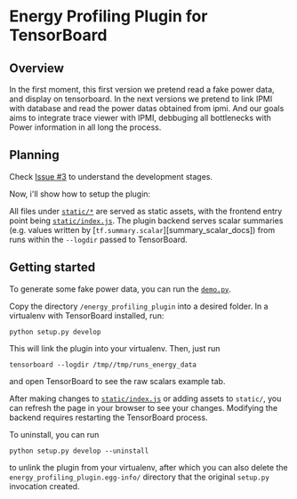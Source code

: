 # Energy Profiling Plugin for TensorBoard

## Overview

In the first moment, this first version we pretend read a fake power data, and display on tensorboard. In the next versions we pretend to link IPMI with database and read the power datas obtained from ipmi. And our goals aims to integrate trace viewer with IPMI, debbuging all bottlenecks with Power information in all long the process.

## Planning
Check [Issue #3](/../../issues/3) to understand the development stages.

Now, i'll show how to setup the plugin:

All files under [`static/*`][static-dir] are served as static assets, with the frontend entry point being [`static/index.js`][static-index-js]. The plugin backend serves scalar summaries (e.g. values written by [`tf.summary.scalar`][summary_scalar_docs]) from runs within the `--logdir` passed to TensorBoard.

[static-dir]: ./energy_profiling_plugin/static
[static-index-js]: ./energy_profiling_plugin/static/index.js

## Getting started

To generate some fake power data, you can run the [`demo.py`](energy_profiling_plugin/demo.py). 


Copy the directory `/energy_profiling_plugin` into a desired folder. In a virtualenv with TensorBoard installed, run:

```
python setup.py develop
```

This will link the plugin into your virtualenv. Then, just run

```
tensorboard --logdir /tmp//tmp/runs_energy_data
```

and open TensorBoard to see the raw scalars example tab.

After making changes to [`static/index.js`](./energy_profiling_plugin/static/index.js) or adding assets to `static/`, you can refresh the page in your browser to see your changes. Modifying the backend requires restarting the TensorBoard process.

To uninstall, you can run

```
python setup.py develop --uninstall
```

to unlink the plugin from your virtualenv, after which you can also delete the `energy_profiling_plugin.egg-info/` directory that the original `setup.py` invocation created.
